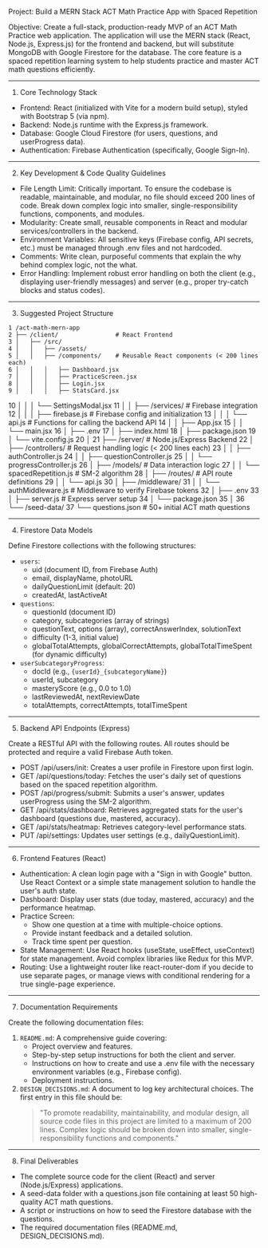  Project: Build a MERN Stack ACT Math Practice App with Spaced Repetition

  Objective:
  Create a full-stack, production-ready MVP of an ACT Math Practice web application. The application will use the MERN stack (React,
  Node.js, Express.js) for the frontend and backend, but will substitute MongoDB with Google Firestore for the database. The core
  feature is a spaced repetition learning system to help students practice and master ACT math questions efficiently.

  ---

  1. Core Technology Stack

   * Frontend: React (initialized with Vite for a modern build setup), styled with Bootstrap 5 (via npm).
   * Backend: Node.js runtime with the Express.js framework.
   * Database: Google Cloud Firestore (for users, questions, and userProgress data).
   * Authentication: Firebase Authentication (specifically, Google Sign-In).

  ---

  2. Key Development & Code Quality Guidelines

   * File Length Limit: Critically important. To ensure the codebase is readable, maintainable, and modular, no file should exceed 200 
     lines of code. Break down complex logic into smaller, single-responsibility functions, components, and modules.
   * Modularity: Create small, reusable components in React and modular services/controllers in the backend.
   * Environment Variables: All sensitive keys (Firebase config, API secrets, etc.) must be managed through .env files and not
     hardcoded.
   * Comments: Write clean, purposeful comments that explain the why behind complex logic, not the what.
   * Error Handling: Implement robust error handling on both the client (e.g., displaying user-friendly messages) and server (e.g.,
     proper try-catch blocks and status codes).

  ---

  3. Suggested Project Structure

    1 /act-math-mern-app
    2 ├── /client/                # React Frontend
    3 │   ├── /src/
    4 │   │   ├── /assets/
    5 │   │   ├── /components/    # Reusable React components (< 200 lines each)
    6 │   │   │   ├── Dashboard.jsx
    7 │   │   │   ├── PracticeScreen.jsx
    8 │   │   │   ├── Login.jsx
    9 │   │   │   ├── StatsCard.jsx
   10 │   │   │   └── SettingsModal.jsx
   11 │   │   ├── /services/      # Firebase integration
   12 │   │   │   ├── firebase.js # Firebase config and initialization
   13 │   │   │   └── api.js      # Functions for calling the backend API
   14 │   │   ├── App.jsx
   15 │   │   └── main.jsx
   16 │   ├── .env
   17 │   ├── index.html
   18 │   ├── package.json
   19 │   └── vite.config.js
   20 │
   21 ├── /server/                # Node.js/Express Backend
   22 │   ├── /controllers/       # Request handling logic (< 200 lines each)
   23 │   │   ├── authController.js
   24 │   │   ├── questionController.js
   25 │   │   └── progressController.js
   26 │   ├── /models/            # Data interaction logic
   27 │   │   └── spacedRepetition.js # SM-2 algorithm
   28 │   ├── /routes/            # API route definitions
   29 │   │   └── api.js
   30 │   ├── /middleware/
   31 │   │   └── authMiddleware.js # Middleware to verify Firebase tokens
   32 │   ├── .env
   33 │   ├── server.js           # Express server setup
   34 │   └── package.json
   35 │
   36 └── /seed-data/
   37     └── questions.json      # 50+ initial ACT math questions

  ---

  4. Firestore Data Models

  Define Firestore collections with the following structures:

   * `users`:
       * uid (document ID, from Firebase Auth)
       * email, displayName, photoURL
       * dailyQuestionLimit (default: 20)
       * createdAt, lastActiveAt
   * `questions`:
       * questionId (document ID)
       * category, subcategories (array of strings)
       * questionText, options (array), correctAnswerIndex, solutionText
       * difficulty (1-3, initial value)
       * globalTotalAttempts, globalCorrectAttempts, globalTotalTimeSpent (for dynamic difficulty)
   * `userSubcategoryProgress`:
       * docId (e.g., `{userId}_{subcategoryName}`)
       * userId, subcategory
       * masteryScore (e.g., 0.0 to 1.0)
       * lastReviewedAt, nextReviewDate
       * totalAttempts, correctAttempts, totalTimeSpent

  ---

  5. Backend API Endpoints (Express)

  Create a RESTful API with the following routes. All routes should be protected and require a valid Firebase Auth token.

   * POST /api/users/init: Creates a user profile in Firestore upon first login.
   * GET /api/questions/today: Fetches the user's daily set of questions based on the spaced repetition algorithm.
   * POST /api/progress/submit: Submits a user's answer, updates userProgress using the SM-2 algorithm.
   * GET /api/stats/dashboard: Retrieves aggregated stats for the user's dashboard (questions due, mastered, accuracy).
   * GET /api/stats/heatmap: Retrieves category-level performance stats.
   * PUT /api/settings: Updates user settings (e.g., dailyQuestionLimit).

  ---

  6. Frontend Features (React)

   * Authentication: A clean login page with a "Sign in with Google" button. Use React Context or a simple state management solution
     to handle the user's auth state.
   * Dashboard: Display user stats (due today, mastered, accuracy) and the performance heatmap.
   * Practice Screen:
       * Show one question at a time with multiple-choice options.
       * Provide instant feedback and a detailed solution.
       * Track time spent per question.
   * State Management: Use React hooks (useState, useEffect, useContext) for state management. Avoid complex libraries like Redux for
     this MVP.
   * Routing: Use a lightweight router like react-router-dom if you decide to use separate pages, or manage views with conditional
     rendering for a true single-page experience.

  ---

  7. Documentation Requirements

  Create the following documentation files:

   1. `README.md`: A comprehensive guide covering:
       * Project overview and features.
       * Step-by-step setup instructions for both the client and server.
       * Instructions on how to create and use a .env file with the necessary environment variables (e.g., Firebase config).
       * Deployment instructions.
   2. `DESIGN_DECISIONS.md`: A document to log key architectural choices. The first entry in this file should be:
      > "To promote readability, maintainability, and modular design, all source code files in this project are limited to a maximum
  of 200 lines. Complex logic should be broken down into smaller, single-responsibility functions and components."

  ---

  8. Final Deliverables

   * The complete source code for the client (React) and server (Node.js/Express) applications.
   * A seed-data folder with a questions.json file containing at least 50 high-quality ACT math questions.
   * A script or instructions on how to seed the Firestore database with the questions.
   * The required documentation files (README.md, DESIGN_DECISIONS.md).
